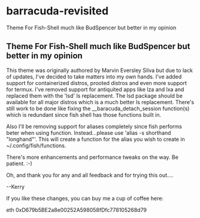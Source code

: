 # barracuda-revisited
Theme For Fish-Shell much like BudSpencer but better in my opinion

<h2>Theme For Fish-Shell much like BudSpencer but better in my opinion</h2>

<p>
This theme was originally authored by Marvin Eversley Silva <meverss@gmail.com> but due to lack of updates, I've decided to take matters into my own hands.  I've added support for containerized distros, prooted distros and even more support for termux.  I've removed support for antiquited apps like lza and lxa and replaced them with the 'lsd' ls replacement. The lsd package should be available for all major distros which is a much better ls replacement.  There's still work to be done like fixing the __baracuda_detach_session function(s) which is redundant since fish shell has those functions built in.

<p>  
Also I'll be removing support for aliases completely since fish performs beter when using function.  Instead...please use 'alias -s shorthand "longhand"'.  This will create a function for the alias you wish to create in ~/.config/fish/functions.

There's more enhancements and performance tweaks on the way.  Be patient.  :-)

Oh, and thank you for any and all feedback and for trying this out....

--Kerry

If you like these changes, you can buy me a cup of coffee here:

eth 0xD679b5BE2a8e00252A598058fDfc778105268d79
